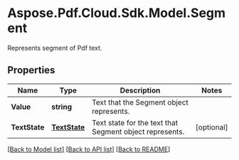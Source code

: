 ﻿# Aspose.Pdf.Cloud.Sdk.Model.Segment
Represents segment of Pdf text.

## Properties

Name | Type | Description | Notes
------------ | ------------- | ------------- | -------------
**Value** | **string** | Text that the Segment object represents. | 
**TextState** | [**TextState**](TextState.md) | Text state for the text that Segment object represents. | [optional] 

[[Back to Model list]](../README.md#documentation-for-models) [[Back to API list]](../README.md#documentation-for-api-endpoints) [[Back to README]](../README.md)

